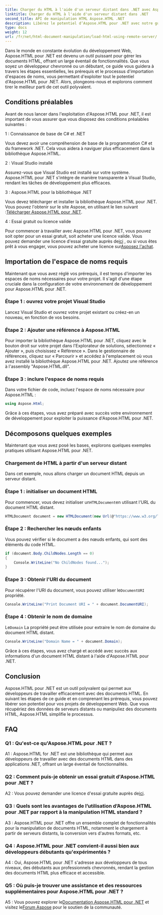 ```yaml
---
title: Charger du HTML à l'aide d'un serveur distant dans .NET avec Aspose.HTML
linktitle: Charger du HTML à l'aide d'un serveur distant dans .NET
second_title: API de manipulation HTML Aspose.HTML .NET
description: Libérez le potentiel d’Aspose.HTML pour .NET avec notre guide complet. Découvrez comment importer des espaces de noms, accéder à des documents HTML distants, et bien plus encore.
type: docs
weight: 12
url: /fr/net/html-document-manipulation/load-html-using-remote-server/
---
```


Dans le monde en constante évolution du développement Web, Aspose.HTML pour .NET est devenu un outil puissant pour gérer les documents HTML, offrant un large éventail de fonctionnalités. Que vous soyez un développeur chevronné ou un débutant, ce guide vous guidera à travers les étapes essentielles, les prérequis et le processus d'importation d'espaces de noms, vous permettant d'exploiter tout le potentiel d'Aspose.HTML pour .NET. Alors, plongeons-nous et explorons comment tirer le meilleur parti de cet outil polyvalent.

## Conditions préalables

Avant de nous lancer dans l'exploitation d'Aspose.HTML pour .NET, il est important de vous assurer que vous disposez des conditions préalables suivantes :

1 : Connaissance de base de C# et .NET

Vous devez avoir une compréhension de base de la programmation C# et du framework .NET. Cela vous aidera à naviguer plus efficacement dans la bibliothèque Aspose.HTML.

2 : Visual Studio installé

Assurez-vous que Visual Studio est installé sur votre système. Aspose.HTML pour .NET s'intègre de manière transparente à Visual Studio, rendant les tâches de développement plus efficaces.

3 : Aspose.HTML pour la bibliothèque .NET

 Vous devez télécharger et installer la bibliothèque Aspose.HTML pour .NET. Vous pouvez l'obtenir sur le site Aspose, en utilisant le lien suivant :[Télécharger Aspose.HTML pour .NET](https://releases.aspose.com/html/net/).

4 : Essai gratuit ou licence valide

 Pour commencer à travailler avec Aspose.HTML pour .NET, vous pouvez soit opter pour un essai gratuit, soit acheter une licence valide. Vous pouvez demander une licence d'essai gratuite auprès de[ici](https://releases.aspose.com/) , ou si vous êtes prêt à vous engager, vous pouvez acheter une licence sur[Asposez l'achat](https://purchase.aspose.com/buy).

## Importation de l'espace de noms requis

Maintenant que vous avez réglé vos prérequis, il est temps d'importer les espaces de noms nécessaires pour votre projet. Il s'agit d'une étape cruciale dans la configuration de votre environnement de développement pour Aspose.HTML pour .NET.

### Étape 1 : ouvrez votre projet Visual Studio

Lancez Visual Studio et ouvrez votre projet existant ou créez-en un nouveau, en fonction de vos besoins.

### Étape 2 : Ajouter une référence à Aspose.HTML

Pour importer la bibliothèque Aspose.HTML pour .NET, cliquez avec le bouton droit sur votre projet dans l'Explorateur de solutions, sélectionnez « Ajouter », puis choisissez « Référence ». Dans le gestionnaire de références, cliquez sur « Parcourir » et accédez à l'emplacement où vous avez installé la bibliothèque Aspose.HTML pour .NET. Ajoutez une référence à l'assembly "Aspose.HTML.dll".

### Étape 3 : inclure l'espace de noms requis

Dans votre fichier de code, incluez l'espace de noms nécessaire pour Aspose.HTML :

```csharp
using Aspose.Html;
```

Grâce à ces étapes, vous avez préparé avec succès votre environnement de développement pour exploiter la puissance d'Aspose.HTML pour .NET.

## Décomposons quelques exemples

Maintenant que vous avez posé les bases, explorons quelques exemples pratiques utilisant Aspose.HTML pour .NET.

### Chargement de HTML à partir d'un serveur distant

Dans cet exemple, nous allons charger un document HTML depuis un serveur distant.

### Étape 1 : initialiser un document HTML

 Pour commencer, vous devez initialiser un`HTMLDocument`en utilisant l'URL du document HTML distant.

```csharp
HTMLDocument document = new HTMLDocument(new Url(@"https://www.w3.org/TR/html5/"));
```

### Étape 2 : Rechercher les nœuds enfants

Vous pouvez vérifier si le document a des nœuds enfants, qui sont des éléments du code HTML.

```csharp
if (document.Body.ChildNodes.Length == 0)
{
    Console.WriteLine("No ChildNodes found...");
}
```

### Étape 3 : Obtenir l'URI du document

 Pour récupérer l'URI du document, vous pouvez utiliser le`DocumentURI` propriété.

```csharp
Console.WriteLine("Print Document URI = " + document.DocumentURI);
```

### Étape 4 : Obtenir le nom de domaine

 Le`Domain` La propriété peut être utilisée pour extraire le nom de domaine du document HTML distant.

```csharp
Console.WriteLine("Domain Name = " + document.Domain);
```

Grâce à ces étapes, vous avez chargé et accédé avec succès aux informations d'un document HTML distant à l'aide d'Aspose.HTML pour .NET.

## Conclusion

Aspose.HTML pour .NET est un outil polyvalent qui permet aux développeurs de travailler efficacement avec des documents HTML. En suivant les étapes de ce guide et en comprenant les prérequis, vous pouvez libérer son potentiel pour vos projets de développement Web. Que vous récupériez des données de serveurs distants ou manipuliez des documents HTML, Aspose.HTML simplifie le processus.

## FAQ

### Q1 : Qu'est-ce qu'Aspose.HTML pour .NET ?

A1 : Aspose.HTML for .NET est une bibliothèque qui permet aux développeurs de travailler avec des documents HTML dans des applications .NET, offrant un large éventail de fonctionnalités.

### Q2 : Comment puis-je obtenir un essai gratuit d'Aspose.HTML pour .NET ?

 A2 : Vous pouvez demander une licence d'essai gratuite auprès de[ici](https://releases.aspose.com/).

### Q3 : Quels sont les avantages de l’utilisation d’Aspose.HTML pour .NET par rapport à la manipulation HTML standard ?

A3 : Aspose.HTML pour .NET offre un ensemble complet de fonctionnalités pour la manipulation de documents HTML, notamment le chargement à partir de serveurs distants, la conversion vers d'autres formats, etc.

### Q4 : Aspose.HTML pour .NET convient-il aussi bien aux développeurs débutants qu'expérimentés ?

A4 : Oui, Aspose.HTML pour .NET s'adresse aux développeurs de tous niveaux, des débutants aux professionnels chevronnés, rendant la gestion des documents HTML plus efficace et accessible.

### Q5 : Où puis-je trouver une assistance et des ressources supplémentaires pour Aspose.HTML pour .NET ?

 A5 : Vous pouvez explorer le[Documentation Aspose.HTML pour .NET](https://reference.aspose.com/html/net/) et visitez le[Forum Aspose](https://forum.aspose.com/) pour le soutien de la communauté.
